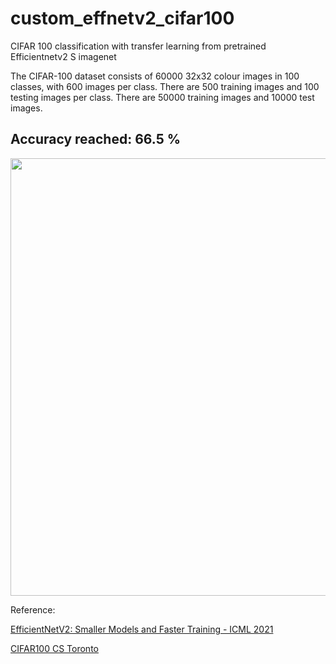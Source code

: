# custom_effnetv2_cifar100
CIFAR 100 classification with transfer learning from pretrained Efficientnetv2 S imagenet

The CIFAR-100 dataset consists of 60000 32x32 colour images in 100 classes, with 600 images per class. There are 500 training images and 100 testing images per class. 
There are 50000 training images and 10000 test images. 

## Accuracy reached: 66.5 %

<img src="https://github.com/dbeniteze/custom_effnetv2_cifar100_classification/blob/main/images/loss_accuracy.png" width="700">

Reference:

<a href="https://arxiv.org/abs/2104.00298" target="_blank">EfficientNetV2: Smaller Models and Faster Training - ICML 2021</a>

<a href="https://www.cs.toronto.edu/~kriz/cifar.html" target="_blank">CIFAR100 CS Toronto</a>
